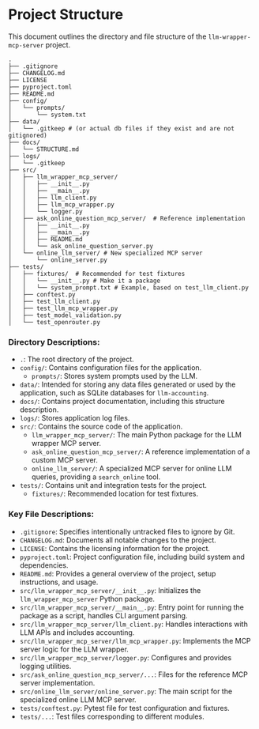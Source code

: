 # Project Structure

This document outlines the directory and file structure of the `llm-wrapper-mcp-server` project.

```
.
├── .gitignore
├── CHANGELOG.md
├── LICENSE
├── pyproject.toml
├── README.md
├── config/
│   └── prompts/
│       └── system.txt
├── data/
│   └── .gitkeep # (or actual db files if they exist and are not gitignored)
├── docs/
│   └── STRUCTURE.md
├── logs/
│   └── .gitkeep
├── src/
│   ├── llm_wrapper_mcp_server/
│   │   ├── __init__.py
│   │   ├── __main__.py
│   │   ├── llm_client.py
│   │   ├── llm_mcp_wrapper.py
│   │   └── logger.py
│   ├── ask_online_question_mcp_server/  # Reference implementation
│   │   ├── __init__.py
│   │   ├── __main__.py
│   │   ├── README.md
│   │   └── ask_online_question_server.py
│   └── online_llm_server/ # New specialized MCP server
│       └── online_server.py
├── tests/
│   ├── fixtures/  # Recommended for test fixtures
│   │   └── __init__.py # Make it a package
│   │   └── system_prompt.txt # Example, based on test_llm_client.py
│   ├── conftest.py
│   ├── test_llm_client.py
│   ├── test_llm_mcp_wrapper.py
│   ├── test_model_validation.py
│   └── test_openrouter.py
```

### Directory Descriptions:

*   `.`: The root directory of the project.
*   `config/`: Contains configuration files for the application.
    *   `prompts/`: Stores system prompts used by the LLM.
*   `data/`: Intended for storing any data files generated or used by the application, such as SQLite databases for `llm-accounting`.
*   `docs/`: Contains project documentation, including this structure description.
*   `logs/`: Stores application log files.
*   `src/`: Contains the source code of the application.
    *   `llm_wrapper_mcp_server/`: The main Python package for the LLM wrapper MCP server.
    *   `ask_online_question_mcp_server/`: A reference implementation of a custom MCP server.
    *   `online_llm_server/`: A specialized MCP server for online LLM queries, providing a `search_online` tool.
*   `tests/`: Contains unit and integration tests for the project.
    *   `fixtures/`: Recommended location for test fixtures.

### Key File Descriptions:

*   `.gitignore`: Specifies intentionally untracked files to ignore by Git.
*   `CHANGELOG.md`: Documents all notable changes to the project.
*   `LICENSE`: Contains the licensing information for the project.
*   `pyproject.toml`: Project configuration file, including build system and dependencies.
*   `README.md`: Provides a general overview of the project, setup instructions, and usage.
*   `src/llm_wrapper_mcp_server/__init__.py`: Initializes the `llm_wrapper_mcp_server` Python package.
*   `src/llm_wrapper_mcp_server/__main__.py`: Entry point for running the package as a script, handles CLI argument parsing.
*   `src/llm_wrapper_mcp_server/llm_client.py`: Handles interactions with LLM APIs and includes accounting.
*   `src/llm_wrapper_mcp_server/llm_mcp_wrapper.py`: Implements the MCP server logic for the LLM wrapper.
*   `src/llm_wrapper_mcp_server/logger.py`: Configures and provides logging utilities.
*   `src/ask_online_question_mcp_server/...`: Files for the reference MCP server implementation.
*   `src/online_llm_server/online_server.py`: The main script for the specialized online LLM MCP server.
*   `tests/conftest.py`: Pytest file for test configuration and fixtures.
*   `tests/...`: Test files corresponding to different modules.
```
